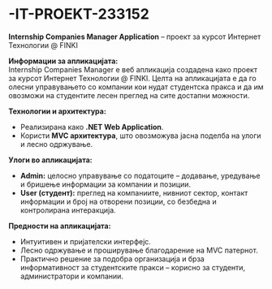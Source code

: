 # -IT-PROEKT-233152
**Internship Companies Manager Application** – проект за курсот Интернет Технологии @ FINKI

**Информации за апликацијата:**  
Internship Companies Manager е веб апликација создадена како проект за курсот Интернет Технологии @ FINKI. Целта на апликацијата е да го олесни управувањето со компании кои нудат студентска пракса и да им овозможи на студентите лесен преглед на сите достапни можности.

**Технологии и архитектура:**  
- Реализирана како **.NET Web Application**.  
- Користи **MVC архитектура**, што овозможува јасна поделба на улоги и лесно одржување.

**Улоги во апликацијата:**  
- **Admin:** целосно управување со податоците – додавање, уредување и бришење информации за компании и позиции.  
- **User (студент):** преглед на компаниите, нивниот сектор, контакт информации и број на отворени позиции, со безбедна и контролирана интеракција.

**Предности на апликацијата:**  
- Интуитивен и пријателски интерфејс.  
- Лесно одржување и проширување благодарение на MVC патернот.  
- Практично решение за подобра организација и брза информативност за студентските пракси – корисно за студенти, администратори и компании.
